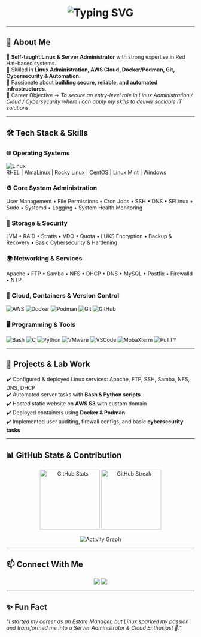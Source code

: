 <!-- README.md for Portfolio Website -->

<h1 align="center">
  <img src="https://readme-typing-svg.herokuapp.com?font=Fira+Code&weight=600&size=28&pause=1000&color=1A73E8&center=true&vCenter=true&width=700&lines=👋+Hi%2C+I'm+Jyotiswaroop+Tripathi;%20Linux+%26+Server+Administrator;%20AWS+%26+Cybersecurity+Enthusiast;%20Automation+with+Python+%26+C;%20Always+Learning+%26+Building" alt="Typing SVG" />
</h1>

---

## 🚀 About Me  
🔹 **Self-taught Linux & Server Administrator** with strong expertise in Red Hat–based systems.  
🔹 Skilled in **Linux Administration, AWS Cloud, Docker/Podman, Git, Cybersecurity & Automation**.  
🔹 Passionate about **building secure, reliable, and automated infrastructures**.  
🔹 Career Objective → *To secure an entry-level role in Linux Administration / Cloud / Cybersecurity where I can apply my skills to deliver scalable IT solutions.*  

---

## 🛠️ Tech Stack & Skills  

### 🌐 Operating Systems  
![Linux](https://img.shields.io/badge/Linux-FCC624?style=for-the-badge&logo=linux&logoColor=black)  
RHEL | AlmaLinux | Rocky Linux | CentOS | Linux Mint | Windows  

### ⚙️ Core System Administration  
User Management • File Permissions • Cron Jobs • SSH • DNS • SELinux • Sudo • Systemd • Logging • System Health Monitoring  

### 💾 Storage & Security  
LVM • RAID • Stratis • VDO • Quota • LUKS Encryption • Backup & Recovery • Basic Cybersecurity & Hardening  

### 🌍 Networking & Services  
Apache • FTP • Samba • NFS • DHCP • DNS • MySQL • Postfix • Firewalld • NTP  

### 🐧 Cloud, Containers & Version Control  
![AWS](https://img.shields.io/badge/AWS-232F3E?style=for-the-badge&logo=amazon-aws&logoColor=white) 
![Docker](https://img.shields.io/badge/Docker-2496ED?style=for-the-badge&logo=docker&logoColor=white) 
![Podman](https://img.shields.io/badge/Podman-892CA0?style=for-the-badge&logo=podman&logoColor=white) 
![Git](https://img.shields.io/badge/Git-F05032?style=for-the-badge&logo=git&logoColor=white) 
![GitHub](https://img.shields.io/badge/GitHub-181717?style=for-the-badge&logo=github&logoColor=white)  

### 🖥️ Programming & Tools  
![Bash](https://img.shields.io/badge/Bash_Scripting-4EAA25?style=for-the-badge&logo=gnubash&logoColor=white) 
![C](https://img.shields.io/badge/C-00599C?style=for-the-badge&logo=c&logoColor=white) 
![Python](https://img.shields.io/badge/Python-3776AB?style=for-the-badge&logo=python&logoColor=white) 
![VMware](https://img.shields.io/badge/VMware-607078?style=for-the-badge&logo=vmware&logoColor=white) 
![VSCode](https://img.shields.io/badge/VS%20Code-007ACC?style=for-the-badge&logo=visualstudiocode&logoColor=white) 
![MobaXterm](https://img.shields.io/badge/MobaXterm-2C2D72?style=for-the-badge&logo=windows-terminal&logoColor=white) 
![PuTTY](https://img.shields.io/badge/PuTTY-35495E?style=for-the-badge&logo=gnometerminal&logoColor=white)  

---

## 📌 Projects & Lab Work  
✔️ Configured & deployed Linux services: Apache, FTP, SSH, Samba, NFS, DNS, DHCP  
✔️ Automated server tasks with **Bash & Python scripts**  
✔️ Hosted static website on **AWS S3** with custom domain  
✔️ Deployed containers using **Docker & Podman**  
✔️ Implemented user auditing, firewall configs, and basic **cybersecurity tasks**  

---

## 📊 GitHub Stats & Contribution  

<p align="center">
  <img src="https://github-readme-stats.vercel.app/api?username=jyotiswaroop20&show_icons=true&theme=radical" alt="GitHub Stats" height="160px"/>
  <img src="https://github-readme-streak-stats.herokuapp.com/?user=jyotiswaroop20&theme=radical" alt="GitHub Streak" height="160px"/>
</p>

<p align="center">
  <img src="https://github-readme-activity-graph.vercel.app/graph?username=jyotiswaroop20&theme=redical&hide_border=true" alt="Activity Graph"/>
</p>

---

## 📫 Connect With Me  

<p align="center">
  <a href="mailto:Jyotiswaroop.niit1@gmail.com"><img src="https://img.shields.io/badge/Email-D14836?style=for-the-badge&logo=gmail&logoColor=white"/></a>
  <a href="https://www.linkedin.com/in/jyoti-swaroop-mani-tripathi-741980379/"><img src="https://img.shields.io/badge/LinkedIn-0077b5?style=for-the-badge&logo=linkedin&logoColor=white"/></a>
</p>

---

## ✨ Fun Fact  
*"I started my career as an Estate Manager, but Linux sparked my passion and transformed me into a Server Administrator & Cloud Enthusiast 🚀."*  
